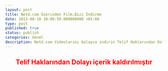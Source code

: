 ```yaml
---
layout: post
title: Netd.com Üzerinden Film,Dizi İndirme
date: 2013-08-10 20:09:50.000000000 +03:00
type: post
published: true
status: publish
categories: Genel
description: Netd.com Videolarını kolayca indirin Telif Haklarından Dolayı içerik kaldırılmıştır… 24.06.2014
---
```

<h2 style="text-align: center;"><span style="color: #ff0000;">Telif Haklarından Dolayı içerik kaldırılmıştır</span></h2>
